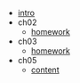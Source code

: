 - [intro](README.md)
- ch02
  - [homework](ch02/homework/README.md)
- ch03
  - [homework](ch03/homework/README.md)
- ch05
  - [content](ch05/README.md)
